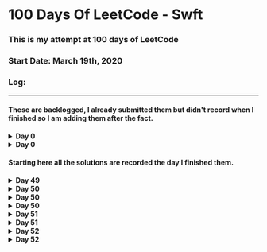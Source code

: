 # 100 Days Of LeetCode - Swft

### This is my attempt at 100 days of LeetCode
### Start Date: March 19th, 2020

### Log:
- - - -  

#### These are backlogged, I already submitted them but didn't record when I finished so I am adding them after the fact. 

<!---->
<details>
<summary><b>Day 0</b></summary>

1. [1_two_sum](https://github.com/wongandydev/DaysOfSwiftLeetCode/blob/master/Algorithms/1_two_sum.swift)
![](promptScreenshots/1_two_sum.png)

</details>

<!---->

<details>
<summary><b>Day 0</b></summary>

1. [2_add_two_numbers](https://github.com/wongandydev/DaysOfSwiftLeetCode/blob/master/Algorithms/2_add_two_numbers.swift)

![](promptScreenshots/2_add_two_numbers.png)

</details>

<!---->

#### Starting here all the solutions are recorded the day I finished them.

<!---->
<details>
<summary><b>Day 49</b></summary>

1. [83_remove_duplicates_from_sorted_list](https://github.com/wongandydev/DaysOfSwiftLeetCode/blob/master/Algorithms/83_remove_duplicates_from_sorted_list.swift)

![](promptScreenshots/83_remove_duplicates_from_sorted_list.png)

</details>

<!---->

<details>
<summary><b>Day 50</b></summary>

1. [100_same_tree](https://github.com/wongandydev/DaysOfSwiftLeetCode/blob/master/Algorithms/100_same_tree.swift)

![](promptScreenshots/100_same_tree.png)

</details>

<!---->

<details>
<summary><b>Day 50</b></summary>

1. [88_merge_sorted_array](https://github.com/wongandydev/DaysOfSwiftLeetCode/blob/master/Algorithms/88_merge_sorted_array.swift)

![](promptScreenshots/88_merge_sorted_array.png)

</details>

<!---->

<details>
<summary><b>Day 50</b></summary>

1. [61_rotate_list](https://github.com/wongandydev/DaysOfSwiftLeetCode/blob/master/Algorithms/61_rotate_list.swift)

![](promptScreenshots/61_rotate_list.png)

</details>

<!---->

<details>
<summary><b>Day 51</b></summary>

1. [107_binary_tree_level_order_traversal_II](https://github.com/wongandydev/DaysOfSwiftLeetCode/blob/master/Algorithms/107_binary_tree_level_order_traversal_II.swift)

![](promptScreenshots/107_binary_tree_level_order_traversal_II.png)

</details>

<!---->

<details>
<summary><b>Day 51</b></summary>

1. [75_sort_colors](https://github.com/wongandydev/DaysOfSwiftLeetCode/blob/master/Algorithms/75_sort_colors.swift)

![](promptScreenshots/75_sort_colors.png)

</details>

<!---->

<details>
<summary><b>Day 52</b></summary>

1. [101_symmetric_tree](https://github.com/wongandydev/DaysOfSwiftLeetCode/blob/master/Algorithms/101_symmetric_tree.swift)

![](promptScreenshots/101_symmetric_tree.png)

</details>

<!---->

<details>
<summary><b>Day 52</b></summary>

1. [77_combinations](https://github.com/wongandydev/DaysOfSwiftLeetCode/blob/master/Algorithms/77_combinations.swift)

![](promptScreenshots/77_combinations.png)

</details>